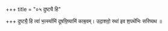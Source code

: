 +++
title = "०५ दुष्ट्यै हि"

+++
दुष्ट्यै॒ हि त्वा॑ भ॒र्त्स्यामि॑ दूषयि॒ष्यामि॑ काब॒वम्। उदा॒शवो॒ रथा॑ इव श॒पथे॑भिः सरिष्यथ ॥